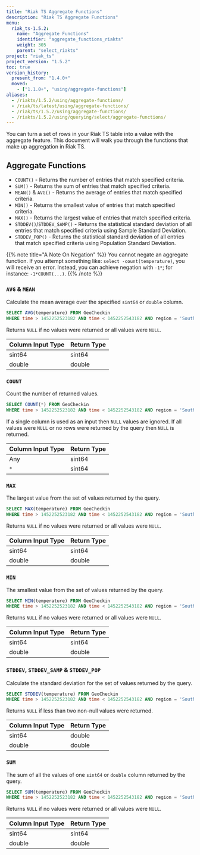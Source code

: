 ```yaml
---
title: "Riak TS Aggregate Functions"
description: "Riak TS Aggregate Functions"
menu:
  riak_ts-1.5.2:
    name: "Aggregate Functions"
    identifier: "aggregate_functions_riakts"
    weight: 305
    parent: "select_riakts"
project: "riak_ts"
project_version: "1.5.2"
toc: true
version_history:
  present_from: "1.4.0+"
  moved:
    - ["1.1.0+", "using/aggregate-functions"]
aliases:
  - /riakts/1.5.2/using/aggregate-functions/
  - /riak/ts/latest/using/aggregate-functions/
  - /riak/ts/1.5.2/using/aggregate-functions/
  - /riakts/1.5.2/using/querying/select/aggregate-functions/
---
```



[arithmetic]: ../arithmetic-operations


You can turn a set of rows in your Riak TS table into a value with the aggregate feature. This document will walk you through the functions that make up aggregation in Riak TS. 


## Aggregate Functions

* `COUNT()` - Returns the number of entries that match specified criteria.
* `SUM()` - Returns the sum of entries that match specified criteria.
* `MEAN()` & `AVG()` - Returns the average of entries that match specified criteria.
* `MIN()` - Returns the smallest value of entries that match specified criteria.
* `MAX()` - Returns the largest value of entries that match specified criteria.
* `STDDEV()`/`STDDEV_SAMP()` - Returns the statistical standard deviation of all entries that match specified criteria using Sample Standard Deviation.
* `STDDEV_POP()` - Returns the statistical standard deviation of all entries that match specified criteria using Population Standard Deviation.

{{% note title="A Note On Negation" %}}
You cannot negate an aggregate function. If you attempt something like: `select -count(temperature)`, you will receive an error. Instead, you can achieve negation with `-1*`; for instance: `-1*COUNT(...)`.
{{% /note %}}


### `AVG` & `MEAN`

Calculate the mean average over the specified `sint64` or `double` column.

```sql
SELECT AVG(temperature) FROM GeoCheckin
WHERE time > 1452252523182 AND time < 1452252543182 AND region = 'South Atlantic' AND state = 'South Carolina'
```

Returns `NULL` if no values were returned or all values were `NULL`.

| Column Input Type | Return Type |
|-------------------|-------------|
| sint64            | sint64 |
| double            | double |


### `COUNT`

Count the number of returned values.

```sql
SELECT COUNT(*) FROM GeoCheckin
WHERE time > 1452252523182 AND time < 1452252543182 AND region = 'South Atlantic' AND state = 'South Carolina'
```

If a single column is used as an input then `NULL` values are ignored. If all values were `NULL` or no rows were returned by the query then `NULL` is returned.

| Column Input Type | Return Type |
|-------------------|-------------|
| Any               | sint64 |
| `*`               | sint64 |


### `MAX`

The largest value from the set of values returned by the query.

```sql
SELECT MAX(temperature) FROM GeoCheckin
WHERE time > 1452252523182 AND time < 1452252543182 AND region = 'South Atlantic' AND state = 'South Carolina'
```

Returns `NULL` if no values were returned or all values were `NULL`.

| Column Input Type | Return Type |
|-------------------|-------------|
| sint64            | sint64 |
| double            | double |


### `MIN`

The smallest value from the set of values returned by the query.

```sql
SELECT MIN(temperature) FROM GeoCheckin
WHERE time > 1452252523182 AND time < 1452252543182 AND region = 'South Atlantic' AND state = 'South Carolina'
```

Returns `NULL` if no values were returned or all values were `NULL`.

| Column Input Type | Return Type |
|-------------------|-------------|
| sint64            | sint64 |
| double            | double |


### `STDDEV`, `STDDEV_SAMP` & `STDDEV_POP`

Calculate the standard deviation for the set of values returned by the query.

```sql
SELECT STDDEV(temperature) FROM GeoCheckin
WHERE time > 1452252523182 AND time < 1452252543182 AND region = 'South Atlantic' AND state = 'South Carolina'
```

Returns `NULL` if less than two non-null values were returned.

| Column Input Type | Return Type |
|-------------------|-------------|
| sint64            | double |
| double            | double |


### `SUM`

The sum of all the values of one `sint64` or `double` column returned by the query.

```sql
SELECT SUM(temperature) FROM GeoCheckin
WHERE time > 1452252523182 AND time < 1452252543182 AND region = 'South Atlantic' AND state = 'South Carolina'
```

Returns `NULL` if no values were returned or all values were `NULL`.

| Column Input Type | Return Type |
|-------------------|-------------|
| sint64            | sint64 |
| double            | double |
